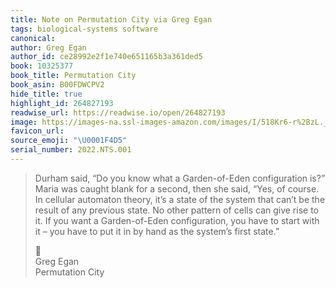 ```yaml
---
title: Note on Permutation City via Greg Egan
tags: biological-systems software
canonical:
author: Greg Egan
author_id: ce28992e2f1e740e651165b3a361ded5
book: 10325377
book_title: Permutation City
book_asin: B00FDWCPV2
hide_title: true
highlight_id: 264827193
readwise_url: https://readwise.io/open/264827193
image: https://images-na.ssl-images-amazon.com/images/I/518Kr6-r%2BzL._SL200_.jpg
favicon_url:
source_emoji: "\U0001F4D5"
serial_number: 2022.NTS.001
---
```

> Durham said, “Do you know what a Garden-of-Eden configuration is?” Maria was caught blank for a second, then she said, “Yes, of course. In cellular automaton theory, it’s a state of the system that can’t be the result of any previous state. No other pattern of cells can give rise to it. If you want a Garden-of-Eden configuration, you have to start with it – you have to put it in by hand as the system’s first state.”
> <div class="quoteback-footer"><div class="quoteback-avatar"><span class="mini-emoji"> 📕</span></div><div class="quoteback-metadata"><div class="metadata-inner"><span style="display:none">FROM:</span><div aria-label="Greg Egan" class="quoteback-author"> Greg Egan</div><div aria-label="Permutation City" class="quoteback-title"> Permutation City</div></div></div></div>